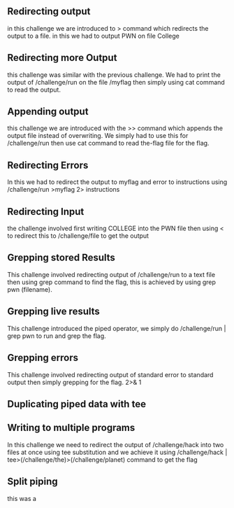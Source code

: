 
## Redirecting output
in this challenge we are introduced to > command which redirects the output to a file.
in this we had to output PWN on file College

## Redirecting more Output
this challenge was similar with the previous challenge. We had to print the output of /challenge/run on the file /myflag then simply using cat command to read the output.

## Appending output
this challenge we are introduced with the >> command which appends the output file instead of overwriting. We simply had to use this for /challenge/run then use cat command to read the-flag file for the flag.

## Redirecting Errors
In this we had to redirect the output to myflag and error to instructions using /challenge/run >myflag 2> instructions

## Redirecting Input
the challenge involved first writing COLLEGE into the PWN file then using < to redirect this to /challenge/file to get the output

## Grepping stored Results
This challenge involved redirecting output of /challenge/run to a text file then using grep command to find the flag, this is achieved by using grep pwn (filename).

## Grepping live results
This challenge introduced the piped operator, we simply do /challenge/run | grep pwn to run and grep the flag.

## Grepping errors
This challenge involved redirecting output of standard error to standard output then simply grepping for the flag.
2>& 1

## Duplicating piped data with tee


## Writing to multiple programs
In this challenge we need to redirect the output of /challenge/hack into two files at once using tee substitution and we achieve it using /challenge/hack | tee>(/challenge/the)>(/challenge/planet) command to get the flag 
## Split piping 
this was a 